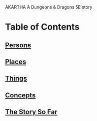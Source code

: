 AKARTHA
A Dungeons & Dragons 5E story

# Table of Contents
## [Persons](Persons.md)
## [Places](Places.md)
## [Things](Things.md)
## [Concepts](Concepts.md)
## [The Story So Far](The%20Story%20So%20Far.md)
